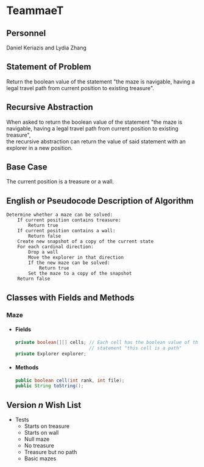 # TeammaeT

## Personnel

Daniel Keriazis and Lydia Zhang

## Statement of Problem

Return the boolean value of the statement "the maze is navigable, having a legal travel path from current position to existing treasure".

## Recursive Abstraction

When asked to return the boolean value of the statement "the maze is navigable, having a legal travel path from current position to existing treasure",  
the recursive abstraction can return the value of said statement with an explorer in a new position.

## Base Case

The current position is a treasure or a wall.

## English or Pseudocode Description of Algorithm

```
Determine whether a maze can be solved:
    If current position contains treasure:
        Return true
    If current position contains a wall:
        Return false
    Create new snapshot of a copy of the current state
    For each cardinal direction:
        Drop a wall
        Move the explorer in that direction
        If the new maze can be solved:
            Return true
        Set the maze to a copy of the snapshot
    Return false
```

## Classes with Fields and Methods

### Maze

- #### Fields

  ```java
  private boolean[][] cells; // Each cell has the boolean value of the
                             // statement "this cell is a path"
  private Explorer explorer;
  ```
- #### Methods

  ```java
  public boolean cell(int rank, int file);
  public String toString();
  ```

## Version _n_ Wish List

- Tests
  - Starts on treasure
  - Starts on wall
  - Null maze
  - No treasure
  - Treasure but no path
  - Basic mazes
